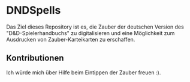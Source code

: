 # DNDSpells

Das Ziel dieses Repository ist es, die Zauber der deutschen Version des "D&D-Spielerhandbuchs" zu digitalisieren und eine Möglichkeit zum Ausdrucken von Zauber-Karteikarten zu erschaffen.

## Kontributionen

Ich würde mich über Hilfe beim Eintippen der Zauber freuen :).

